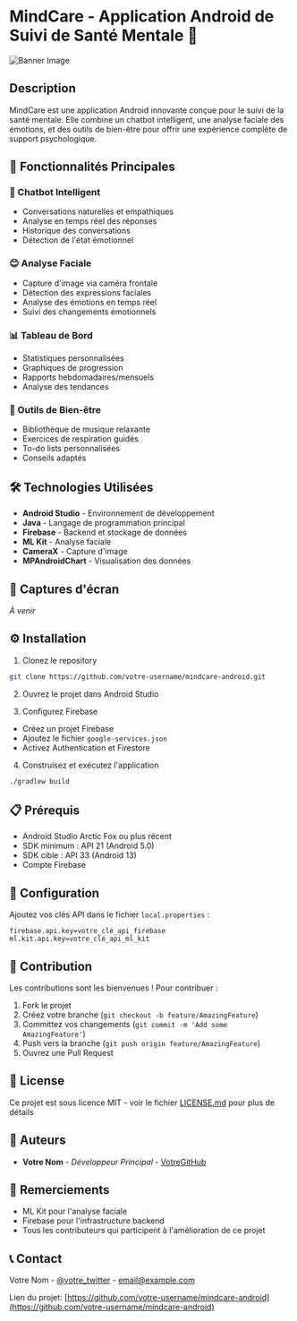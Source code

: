 # MindCare - Application Android de Suivi de Santé Mentale 🧠

![Banner Image](https://your-banner-image-url.png)

## Description
MindCare est une application Android innovante conçue pour le suivi de la santé mentale. Elle combine un chatbot intelligent, une analyse faciale des émotions, et des outils de bien-être pour offrir une expérience complète de support psychologique.

## 🌟 Fonctionnalités Principales

### 🤖 Chatbot Intelligent
- Conversations naturelles et empathiques
- Analyse en temps réel des réponses
- Historique des conversations
- Détection de l'état émotionnel

### 😊 Analyse Faciale
- Capture d'image via caméra frontale
- Détection des expressions faciales
- Analyse des émotions en temps réel
- Suivi des changements émotionnels

### 📊 Tableau de Bord
- Statistiques personnalisées
- Graphiques de progression
- Rapports hebdomadaires/mensuels
- Analyse des tendances

### 🎵 Outils de Bien-être
- Bibliothèque de musique relaxante
- Exercices de respiration guidés
- To-do lists personnalisées
- Conseils adaptés

## 🛠 Technologies Utilisées

- **Android Studio** - Environnement de développement
- **Java** - Langage de programmation principal
- **Firebase** - Backend et stockage de données
- **ML Kit** - Analyse faciale
- **CameraX** - Capture d'image
- **MPAndroidChart** - Visualisation des données

## 📱 Captures d'écran

*À venir*

## ⚙️ Installation

1. Clonez le repository
```bash
git clone https://github.com/votre-username/mindcare-android.git
```

2. Ouvrez le projet dans Android Studio

3. Configurez Firebase
- Créez un projet Firebase
- Ajoutez le fichier `google-services.json`
- Activez Authentication et Firestore

4. Construisez et exécutez l'application
```bash
./gradlew build
```

## 📋 Prérequis

- Android Studio Arctic Fox ou plus récent
- SDK minimum : API 21 (Android 5.0)
- SDK cible : API 33 (Android 13)
- Compte Firebase

## 🔑 Configuration

Ajoutez vos clés API dans le fichier `local.properties` :
```properties
firebase.api.key=votre_clé_api_firebase
ml.kit.api.key=votre_clé_api_ml_kit
```

## 🤝 Contribution

Les contributions sont les bienvenues ! Pour contribuer :

1. Fork le projet
2. Créez votre branche (`git checkout -b feature/AmazingFeature`)
3. Committez vos changements (`git commit -m 'Add some AmazingFeature'`)
4. Push vers la branche (`git push origin feature/AmazingFeature`)
5. Ouvrez une Pull Request

## 📝 License

Ce projet est sous licence MIT - voir le fichier [LICENSE.md](LICENSE.md) pour plus de détails

## 👥 Auteurs

- **Votre Nom** - *Développeur Principal* - [VotreGitHub](https://github.com/votre-username)

## 🙏 Remerciements

- ML Kit pour l'analyse faciale
- Firebase pour l'infrastructure backend
- Tous les contributeurs qui participent à l'amélioration de ce projet

## 📞 Contact

Votre Nom - [@votre_twitter](https://twitter.com/votre_twitter) - email@example.com

Lien du projet: [https://github.com/votre-username/mindcare-android](https://github.com/votre-username/mindcare-android)
